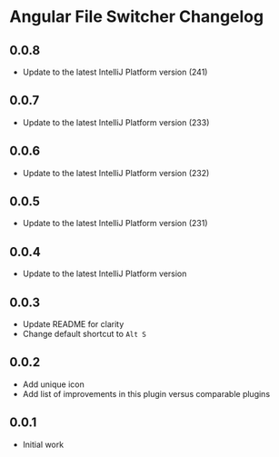# Angular File Switcher Changelog

## 0.0.8

- Update to the latest IntelliJ Platform version (241)

## 0.0.7

- Update to the latest IntelliJ Platform version (233)

## 0.0.6

- Update to the latest IntelliJ Platform version (232)

## 0.0.5

- Update to the latest IntelliJ Platform version (231) 

## 0.0.4

- Update to the latest IntelliJ Platform version 

## 0.0.3

- Update README for clarity
- Change default shortcut to `Alt S`

## 0.0.2

- Add unique icon
- Add list of improvements in this plugin versus comparable plugins

## 0.0.1

- Initial work

